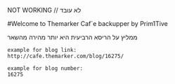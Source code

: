 NOT WORKING // לא עובד

#Welcome to Themarker Caf`e backupper by Prim1Tive

ממליץ על הריסא הרביעית היא יותר מהירה מהשאר

```
example for blog link:
http://cafe.themarker.com/blog/16275/

example for blog number:
16275
```
